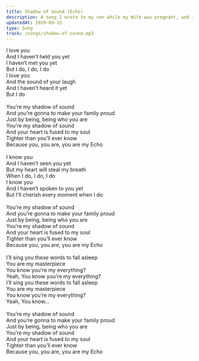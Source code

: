 ```yaml
---
title: Shadow of Sound (Echo)
description: A song I wrote to my son while my Wife was pregnant, and if you notice a swishing sound in the bridge, it is his heartbeat through an ultrasound and my favorite part.
updatedAt: 2019-09-15
type: Song
track: /songs/shadow-of-sound.mp3
---
```


I love you<br>
And I haven’t held you yet<br>
I haven’t met you yet<br>
But I do, I do, I do<br>
I love you<br>
And the sound of your laugh<br>
And I haven’t heard it yet<br>
But I do<br>
<br>
You’re my shadow of sound<br>
And you’re gonna to make your family proud<br>
Just by being, being who you are<br>
You’re my shadow of sound<br>
And your heart is fused to my soul<br>
Tighter than you’ll ever know<br>
Because you, you are, you are my Echo<br>
<br>
I know you<br>
And I haven’t seen you yet<br>
But my heart will steal my breath<br>
When I do, I do, I do<br>
I know you<br>
And I haven’t spoken to you yet<br>
But I'll cherish every moment when I do<br>
<br>
You’re my shadow of sound<br>
And you’re gonna to make your family proud<br>
Just by being, being who you are<br>
You’re my shadow of sound<br>
And your heart is fused to my soul<br>
Tighter than you’ll ever know<br>
Because you, you are, you are my Echo<br>
<br>
I’ll sing you these words to fall asleep<br>
You are my masterpiece<br>
You know you’re my everything?<br>
Yeah, You know you’re my everything?<br>
I’ll sing you these words to fall asleep<br>
You are my masterpiece<br>
You know you’re my everything?<br>
Yeah, You know…<br>
<br>
You’re my shadow of sound<br>
And you’re gonna to make your family proud<br>
Just by being, being who you are<br>
You’re my shadow of sound<br>
And your heart is fused to my soul<br>
Tighter than you’ll ever know<br>
Because you, you are, you are my Echo
